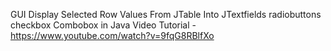 GUI Display Selected Row Values From JTable Into JTextfields radiobuttons checkbox Combobox in Java Video Tutorial - https://www.youtube.com/watch?v=9fqG8RBlfXo


